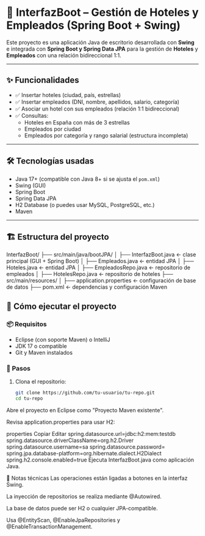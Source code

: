 # 🏨 InterfazBoot – Gestión de Hoteles y Empleados (Spring Boot + Swing)

Este proyecto es una aplicación Java de escritorio desarrollada con **Swing** e integrada con **Spring Boot y Spring Data JPA** para la gestión de **Hoteles** y **Empleados** con una relación bidireccional 1:1.

---

## ✨ Funcionalidades

- ✅ Insertar hoteles (ciudad, país, estrellas)
- ✅ Insertar empleados (DNI, nombre, apellidos, salario, categoría)
- ✅ Asociar un hotel con sus empleados (relación 1:1 bidireccional)
- ✅ Consultas:
  - Hoteles en España con más de 3 estrellas
  - Empleados por ciudad
  - Empleados por categoría y rango salarial (estructura incompleta)

---

## 🛠️ Tecnologías usadas

- Java 17+ (compatible con Java 8+ si se ajusta el `pom.xml`)
- Swing (GUI)
- Spring Boot
- Spring Data JPA
- H2 Database (o puedes usar MySQL, PostgreSQL, etc.)
- Maven

---

## 🏗️ Estructura del proyecto

InterfazBoot/
├── src/main/java/bootJPA/
│ ├── InterfazBoot.java ← clase principal (GUI + Spring Boot)
│ ├── Empleados.java ← entidad JPA
│ ├── Hoteles.java ← entidad JPA
│ ├── EmpleadosRepo.java ← repositorio de empleados
│ ├── HotelesRepo.java ← repositorio de hoteles
├── src/main/resources/
│ ├── application.properties ← configuración de base de datos
├── pom.xml ← dependencias y configuración Maven



## 🚀 Cómo ejecutar el proyecto

### 📦 Requisitos

- Eclipse (con soporte Maven) o IntelliJ
- JDK 17 o compatible
- Git y Maven instalados

### 🔧 Pasos

1. Clona el repositorio:

   ```bash
   git clone https://github.com/tu-usuario/tu-repo.git
   cd tu-repo
Abre el proyecto en Eclipse como "Proyecto Maven existente".

Revisa application.properties para usar H2:

properties
Copiar
Editar
spring.datasource.url=jdbc:h2:mem:testdb
spring.datasource.driverClassName=org.h2.Driver
spring.datasource.username=sa
spring.datasource.password=
spring.jpa.database-platform=org.hibernate.dialect.H2Dialect
spring.h2.console.enabled=true
Ejecuta InterfazBoot.java como aplicación Java.

🧪 Notas técnicas
Las operaciones están ligadas a botones en la interfaz Swing.

La inyección de repositorios se realiza mediante @Autowired.

La base de datos puede ser H2 o cualquier JPA-compatible.

Usa @EntityScan, @EnableJpaRepositories y @EnableTransactionManagement.
